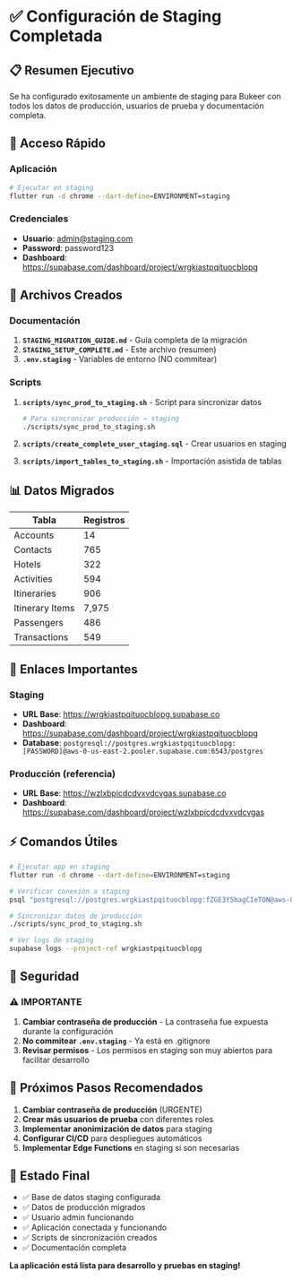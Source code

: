 # ✅ Configuración de Staging Completada

## 📋 Resumen Ejecutivo

Se ha configurado exitosamente un ambiente de staging para Bukeer con todos los datos de producción, usuarios de prueba y documentación completa.

## 🚀 Acceso Rápido

### Aplicación
```bash
# Ejecutar en staging
flutter run -d chrome --dart-define=ENVIRONMENT=staging
```

### Credenciales
- **Usuario**: admin@staging.com
- **Password**: password123
- **Dashboard**: https://supabase.com/dashboard/project/wrgkiastpqituocblopg

## 📂 Archivos Creados

### Documentación
1. **`STAGING_MIGRATION_GUIDE.md`** - Guía completa de la migración
2. **`STAGING_SETUP_COMPLETE.md`** - Este archivo (resumen)
3. **`.env.staging`** - Variables de entorno (NO commitear)

### Scripts
1. **`scripts/sync_prod_to_staging.sh`** - Script para sincronizar datos
   ```bash
   # Para sincronizar producción → staging
   ./scripts/sync_prod_to_staging.sh
   ```

2. **`scripts/create_complete_user_staging.sql`** - Crear usuarios en staging

3. **`scripts/import_tables_to_staging.sh`** - Importación asistida de tablas

## 📊 Datos Migrados

| Tabla | Registros |
|-------|-----------|
| Accounts | 14 |
| Contacts | 765 |
| Hotels | 322 |
| Activities | 594 |
| Itineraries | 906 |
| Itinerary Items | 7,975 |
| Passengers | 486 |
| Transactions | 549 |

## 🔗 Enlaces Importantes

### Staging
- **URL Base**: https://wrgkiastpqituocblopg.supabase.co
- **Dashboard**: https://supabase.com/dashboard/project/wrgkiastpqituocblopg
- **Database**: `postgresql://postgres.wrgkiastpqituocblopg:[PASSWORD]@aws-0-us-east-2.pooler.supabase.com:6543/postgres`

### Producción (referencia)
- **URL Base**: https://wzlxbpicdcdvxvdcvgas.supabase.co
- **Dashboard**: https://supabase.com/dashboard/project/wzlxbpicdcdvxvdcvgas

## ⚡ Comandos Útiles

```bash
# Ejecutar app en staging
flutter run -d chrome --dart-define=ENVIRONMENT=staging

# Verificar conexión a staging
psql "postgresql://postgres.wrgkiastpqituocblopg:fZGE3YShagCIeTON@aws-0-us-east-2.pooler.supabase.com:6543/postgres" -c "SELECT version();"

# Sincronizar datos de producción
./scripts/sync_prod_to_staging.sh

# Ver logs de staging
supabase logs --project-ref wrgkiastpqituocblopg
```

## 🔐 Seguridad

### ⚠️ IMPORTANTE
1. **Cambiar contraseña de producción** - La contraseña fue expuesta durante la configuración
2. **No commitear `.env.staging`** - Ya está en .gitignore
3. **Revisar permisos** - Los permisos en staging son muy abiertos para facilitar desarrollo

## 📝 Próximos Pasos Recomendados

1. **Cambiar contraseña de producción** (URGENTE)
2. **Crear más usuarios de prueba** con diferentes roles
3. **Implementar anonimización de datos** para staging
4. **Configurar CI/CD** para despliegues automáticos
5. **Implementar Edge Functions** en staging si son necesarias

## 🎉 Estado Final

- ✅ Base de datos staging configurada
- ✅ Datos de producción migrados
- ✅ Usuario admin funcionando
- ✅ Aplicación conectada y funcionando
- ✅ Scripts de sincronización creados
- ✅ Documentación completa

**La aplicación está lista para desarrollo y pruebas en staging!**